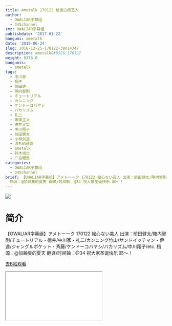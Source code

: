 ```yaml
---
title: Ametalk 170122 绘画白痴艺人
author:
  - OWALIAR字幕组
  - 345channel
zmz: OWALIAR字幕组
publishdate: '2017-01-22'
bangumi: ametalk
date: '2019-06-24'
slug: 2018-12-25-170122-39014347
description: ametalk&#8226;170122
weight: 9376.0
bangumis:
  - ametalk
tags:
  - 中川家
  - 翔子
  - 前田健
  - 陣内智則
  - チュートリアル
  - カンニング
  - ケンドーコバヤシ
  - バカリズム
  - 礼二
  - 笨蛋主义
  - 德井义实
  - 中川翔子
  - 前田健太
  - 小林剑道
  - 洛杉矶道奇
  - ametalk
  - 铃木诚也
  - 广岛鲤鱼
categories:
  - OWALIAR字幕组
  - 345channel
brief: 【OWALIAR字幕组】アメトーーク 170122 絵心ない芸人 出演：前田健太/陣内智則/チュートリアル・徳井/中川家・礼二/カンニング竹山/サンドイッチマン・伊達/ジャングルポケット・斉藤/ケンドーコバヤシ/バカリズム/中川翔子/etc.
  档源：@加齢臭的夏天 翻译/时间轴：@34 祝大家圣诞快乐 耶～！
---
```

![](https://raw.githubusercontent.com/tcgriffith/owaraisite/master/static/tmpimg/4dbc09425cf538533e52344296a95a9439155072.jpg.480.jpg)
# 简介  
【OWALIAR字幕组】アメトーーク 170122
絵心ない芸人
出演：前田健太/陣内智則/チュートリアル・徳井/中川家・礼二/カンニング竹山/サンドイッチマン・伊達/ジャングルポケット・斉藤/ケンドーコバヤシ/バカリズム/中川翔子/etc. 
档源：@加齢臭的夏天
翻译/时间轴：@34 
祝大家圣诞快乐 耶～！  

[去B站观看](https://www.bilibili.com/video/av39014347/)
<div class ="resp-container"><iframe class="testiframe" src="//player.bilibili.com/player.html?aid=39014347"", scrolling="no", allowfullscreen="true" > </iframe></div> 
